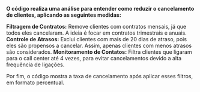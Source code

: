 **O código realiza uma análise para entender como reduzir o cancelamento de clientes, aplicando as seguintes medidas:**

**Filtragem de Contratos:** Remove clientes com contratos mensais, já que todos eles cancelaram. A ideia é focar em contratos trimestrais e anuais.
**Controle de Atrasos:** Exclui clientes com mais de 20 dias de atraso, pois eles são propensos a cancelar. Assim, apenas clientes com menos atrasos são considerados.
**Monitoramento de Contatos:** Filtra clientes que ligaram para o call center até 4 vezes, para evitar cancelamentos devido a alta frequência de ligações.

Por fim, o código mostra a taxa de cancelamento após aplicar esses filtros, em formato percentual.
